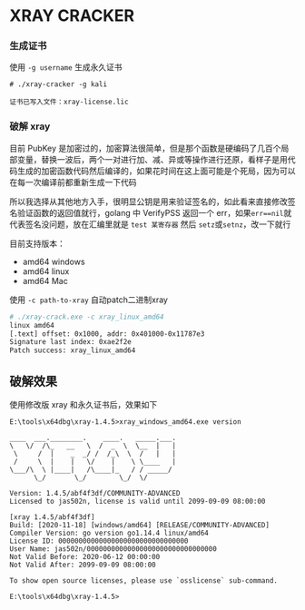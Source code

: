 # XRAY CRACKER

### 生成证书

使用 `-g username` 生成永久证书

```shell
# ./xray-cracker -g kali

证书已写入文件：xray-license.lic
```

### 破解 xray

目前 PubKey 是加密过的，加密算法很简单，但是那个函数是硬编码了几百个局部变量，替换一波后，两个一对进行加、减、异或等操作进行还原，看样子是用代码生成的加密函数代码然后编译的，如果花时间在这上面可能是个死局，因为可以在每一次编译前都重新生成一下代码

所以我选择从其他地方入手，很明显公钥是用来验证签名的，如此看来直接修改签名验证函数的返回值就行，golang 中 VerifyPSS 返回一个 err，如果`err==nil`就代表签名没问题，放在汇编里就是 `test 某寄存器` 然后 `setz`或`setnz`，改一下就行



目前支持版本：

- amd64 windows
- amd64 linux
- amd64 Mac

使用 `-c path-to-xray` 自动patch二进制xray

```bash
# ./xray-crack.exe -c xray_linux_amd64
linux amd64
[.text] offset: 0x1000, addr: 0x401000-0x11787e3
Signature last index: 0xae2f2e
Patch success: xray_linux_amd64
```

## 破解效果

使用修改版 xray 和永久证书后，效果如下

```shell
E:\tools\x64dbg\xray-1.4.5>xray_windows_amd64.exe version

____  ___.________.    ____.   _____.___.
\   \/  /\_   __   \  /  _  \  \__  |   |
 \     /  |    _  _/ /  /_\  \  /   |   |
 /     \  |    |   \/    |    \ \____   |
\___/\  \ |____|   /\____|_   / / _____/
      \_/       \_/        \_/  \/

Version: 1.4.5/abf4f3df/COMMUNITY-ADVANCED
Licensed to jas502n, license is valid until 2099-09-09 08:00:00

[xray 1.4.5/abf4f3df]
Build: [2020-11-18] [windows/amd64] [RELEASE/COMMUNITY-ADVANCED]
Compiler Version: go version go1.14.4 linux/amd64
License ID: 00000000000000000000000000000000
User Name: jas502n/00000000000000000000000000000000
Not Valid Before: 2020-06-12 00:00:00
Not Valid After: 2099-09-09 08:00:00

To show open source licenses, please use `osslicense` sub-command.

E:\tools\x64dbg\xray-1.4.5>
```
